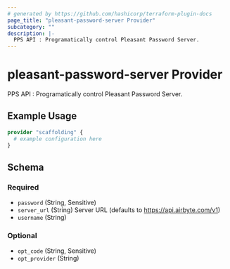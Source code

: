 ```yaml
---
# generated by https://github.com/hashicorp/terraform-plugin-docs
page_title: "pleasant-password-server Provider"
subcategory: ""
description: |-
  PPS API : Programatically control Pleasant Password Server.
---
```


# pleasant-password-server Provider

PPS API : Programatically control Pleasant Password Server.

## Example Usage

```terraform
provider "scaffolding" {
  # example configuration here
}
```

<!-- schema generated by tfplugindocs -->
## Schema

### Required

- `password` (String, Sensitive)
- `server_url` (String) Server URL (defaults to https://api.airbyte.com/v1)
- `username` (String)

### Optional

- `opt_code` (String, Sensitive)
- `opt_provider` (String)
